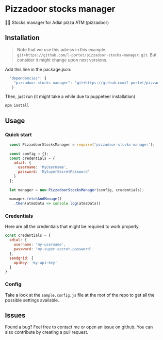 # Pizzadoor stocks manager
🍕🤖 Stocks manager for Adial pizza ATM (pizzadoor)

## Installation
> Note that we use this adress in this example: `git+https://github.com/l-portet/pizzadoor-stocks-manager.git`. But consider it might change upon next versions.

Add this line in the package.json:
```javascript
  "dependencies": {
    "pizzadoor-stocks-manager": "git+https://github.com/l-portet/pizzadoor-stocks-manager.git"
   }
```
Then, just run (it might take a while due to puppeteer installation)
```bash
npm install
```

## Usage
### Quick start
```javascript
  const PizzadoorStocksManager = require('pizzadoor-stocks-manager');
  
  const config = {};
  const credentials = {
    adial: {
      username: 'MyUsername',
      password: 'MySuperSecretPassword'
    }
  };
  
  let manager = new PizzadoorStocksManager(config, credentials);
  
  manager.fetchAndManage()
    .then(atmsData => console.log(atmsData))
```

### Credentials
Here are all the credentials that might be required to work properly.
```javascript
const credentials = {
  adial: {
    username: 'my-username',
    password: 'my-super-secret-password'
  },
  sendgrid: {
    apiKey: 'my-api-key'
  }
}
```

### Config
Take a look at the `sample.config.js` file at the root of the repo to get all the possible settings available.

## Issues
Found a bug? Feel free to contact me or open an issue on github. You can also contribute by creating a pull request.
